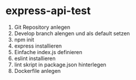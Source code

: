 # express-api-test

1. Git Repository anlegen
2. Develop branch alengen und als default setzen
3. npm init 
4. express installieren 
5. Einfache index.js definieren
6. eslint installieren 
7. lint skript in package.json hinterlegen
8. Dockerfile anlegen
